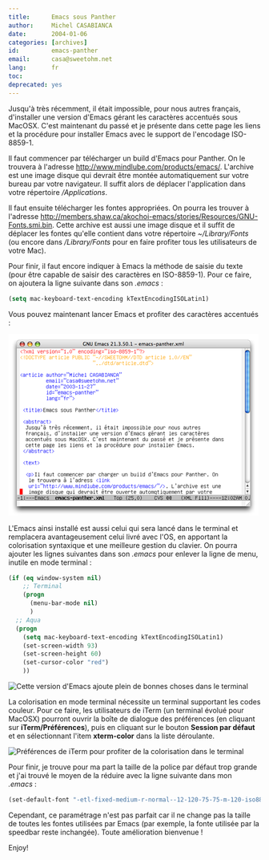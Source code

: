 ```yaml
---
title:      Emacs sous Panther
author:     Michel CASABIANCA
date:       2004-01-06
categories: [archives]
id:         emacs-panther
email:      casa@sweetohm.net
lang:       fr
toc:        
deprecated: yes
---
```


Jusqu'à très récemment, il était impossible, pour nous autres français,
d'installer une version d'Emacs gérant les caractères accentués sous
MacOSX. C'est maintenant du passé et je présente dans cette page les
liens et la procédure pour installer Emacs avec le support de l'encodage
ISO-8859-1.

<!--more-->

Il faut commencer par télécharger un build d'Emacs pour Panther. On le
trouvera à l'adresse <http://www.mindlube.com/products/emacs/>.
L'archive est une image disque qui devrait être montée automatiquement
sur votre bureau par votre navigateur. Il suffit alors de déplacer
l'application dans votre répertoire */Applications*.

Il faut ensuite télécharger les fontes appropriées. On pourra les
trouver à l'adresse
<http://members.shaw.ca/akochoi-emacs/stories/Resources/GNU-Fonts.smi.bin>.
Cette archive est aussi une image disque et il suffit de déplacer les
fontes qu'elle contient dans votre répertoire *\~/Library/Fonts* (ou
encore dans */Library/Fonts* pour en faire profiter tous les
utilisateurs de votre Mac).

Pour finir, il faut encore indiquer à Emacs la méthode de saisie du
texte (pour être capable de saisir des caractères en ISO-8859-1). Pour
ce faire, on ajoutera la ligne suivante dans son *.emacs* :

```lisp
(setq mac-keyboard-text-encoding kTextEncodingISOLatin1)
```

Vous pouvez maintenant lancer Emacs et profiter des caractères accentués
:

![Un bien bel Emacs...](emacs-panther.screenshot.png)

L'Emacs ainsi installé est aussi celui qui sera lancé dans le terminal
et remplacera avantageusement celui livré avec l'OS, en apportant la
colorisation syntaxique et une meilleure gestion du clavier. On pourra
ajouter les lignes suivantes dans son *.emacs* pour enlever la ligne de
menu, inutile en mode terminal :

```lisp
(if (eq window-system nil)
    ;; Terminal
    (progn
      (menu-bar-mode nil)
      )
  ;; Aqua
  (progn 
    (setq mac-keyboard-text-encoding kTextEncodingISOLatin1)
    (set-screen-width 93)
    (set-screen-height 60)
    (set-cursor-color "red")
    ))
```

![Cette version d'Emacs ajoute plein de bonnes choses dans le
terminal](emacs-panther.terminal.png)

La colorisation en mode terminal nécessite un terminal supportant les
codes couleur. Pour ce faire, les utilisateurs de iTerm (un terminal
évolué pour MacOSX) pourront ouvrir la boîte de dialogue des préférences
(en cliquant sur **iTerm/Préférences**), puis en cliquant sur le bouton
**Session par défaut** et en sélectionnant l'item **xterm-color** dans
la liste déroulante.

![Préférences de iTerm pour profiter de la colorisation dans le
terminal](emacs-panther.iterm-prefs.png)

Pour finir, je trouve pour ma part la taille de la police par défaut
trop grande et j'ai trouvé le moyen de la réduire avec la ligne suivante
dans mon *.emacs* :

```lisp
(set-default-font "-etl-fixed-medium-r-normal--12-120-75-75-m-120-iso8859-1")
```

Cependant, ce paramétrage n'est pas parfait car il ne change pas la
taille de toutes les fontes utilisées par Emacs (par exemple, la fonte
utilisée par la speedbar reste inchangée). Toute amélioration
bienvenue !

Enjoy!
